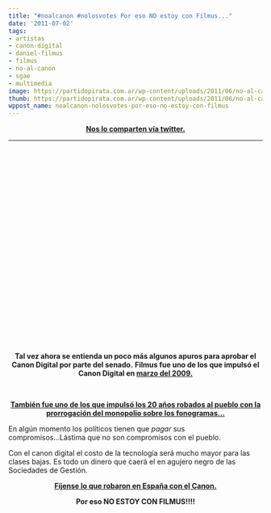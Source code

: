 ```yaml
---
title: "#noalcanon #nolosvotes Por eso NO estoy con Filmus..."
date: '2011-07-02'
tags:
- artistas
- canon-digital
- daniel-filmus
- filmus
- no-al-canon
- sgae
- multimedia
image: https://partidopirata.com.ar/wp-content/uploads/2011/06/no-al-canon-ok.png
thumb: https://partidopirata.com.ar/wp-content/uploads/2011/06/no-al-canon-ok-150x112.png
wppost_name: noalcanon-nolosvotes-por-eso-no-estoy-con-filmus
---
```


<p style="text-align: center;"><strong><a href="https://twitter.com/#!/mis2centavos" target="_blank">Nos lo comparten vía twitter.</a></strong></p>

<hr />

<object style="height: 390px; width: 640px;"><param name="movie" value="http://www.youtube.com/v/AGbtPb9KAFs?version=3" /><param name="allowFullScreen" value="true" /><param name="allowScriptAccess" value="always" /><embed type="application/x-shockwave-flash" width="640" height="390" src="http://www.youtube.com/v/AGbtPb9KAFs?version=3" allowfullscreen="true" allowscriptaccess="always"></embed></object>
<p style="text-align: center;"><strong>Tal vez ahora se entienda un poco más algunos apuros para aprobar el Canon Digital por parte del senado.</strong>
<strong> Filmus fue uno de los que impulsó el Canon Digital en <a href="http://partido-pirata.blogspot.com/2009/03/sobre-la-reunion-con-filmus-del-grupo.html">marzo del 2009.</a></strong></p>
<p style="text-align: center;">&nbsp;</p>
<p style="text-align: center;"><strong><a href="http://partido-pirata.blogspot.com/2009/11/veinte-anos-robados-al-pueblo.html">También fue uno de los que impulsó los 20 años robados al pueblo con la prorrogación del monopolio sobre los fonogramas...</a></strong></p>
En algún momento los políticos tienen que <em>pagar</em> sus compromisos...Lástima que no son compromisos con el pueblo.

Con el canon digital el costo de la tecnología será mucho mayor para las clases bajas. Es todo un dinero que caerá el en agujero negro de las Sociedades de Gestión.
<p style="text-align: center;"><strong><a href="http://partido-pirata.blogspot.com/2011/07/noalcanon-el-rock-que-esta-cantando.html">Fíjense lo que robaron en España con el Canon.</a></strong></p>
<p style="text-align: center;"><strong>Por eso NO ESTOY CON FILMUS!!!!</strong></p>
&nbsp;
